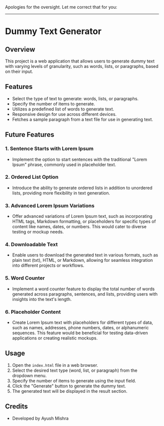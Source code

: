 Apologies for the oversight. Let me correct that for you:

---

# Dummy Text Generator

## Overview

This project is a web application that allows users to generate dummy text with varying levels of granularity, such as words, lists, or paragraphs, based on their input.

## Features

- Select the type of text to generate: words, lists, or paragraphs.
- Specify the number of items to generate.
- Utilizes a predefined list of words to generate text.
- Responsive design for use across different devices.
- Fetches a sample paragraph from a text file for use in generating text.

## Future Features

### 1. Sentence Starts with Lorem Ipsum
   - Implement the option to start sentences with the traditional "Lorem Ipsum" phrase, commonly used in placeholder text.

### 2. Ordered List Option
   - Introduce the ability to generate ordered lists in addition to unordered lists, providing more flexibility in text generation.

### 3. Advanced Lorem Ipsum Variations
   - Offer advanced variations of Lorem Ipsum text, such as incorporating HTML tags, Markdown formatting, or placeholders for specific types of content like names, dates, or numbers. This would cater to diverse testing or mockup needs.

### 4. Downloadable Text
   - Enable users to download the generated text in various formats, such as plain text (txt), HTML, or Markdown, allowing for seamless integration into different projects or workflows.

### 5. Word Counter
   - Implement a word counter feature to display the total number of words generated across paragraphs, sentences, and lists, providing users with insights into the text's length.

### 6. Placeholder Content
   - Create Lorem Ipsum text with placeholders for different types of data, such as names, addresses, phone numbers, dates, or alphanumeric sequences. This feature would be beneficial for testing data-driven applications or creating realistic mockups.

## Usage

1. Open the `index.html` file in a web browser.
2. Select the desired text type (word, list, or paragraph) from the dropdown menu.
3. Specify the number of items to generate using the input field.
4. Click the "Generate" button to generate the dummy text.
5. The generated text will be displayed in the result section.



## Credits

- Developed by Ayush Mishra

